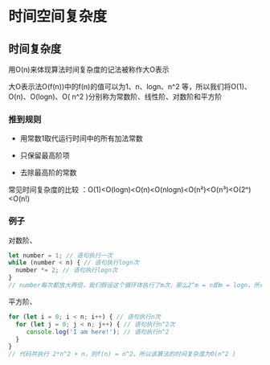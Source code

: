 # 时间空间复杂度

## 时间复杂度

用O(n)来体现算法时间复杂度的记法被称作大O表示

大O表示法O(f(n))中的f(n)的值可以为1、n、logn、n^2 等，所以我们将O(1)、O(n)、O(logn)、O( n^2 )分别称为常数阶、线性阶、对数阶和平方阶

### 推到规则

+ 用常数1取代运行时间中的所有加法常数

+ 只保留最高阶项

+ 去除最高阶的常数

常见时间复杂度的比较 ：O(1)<O(logn)<O(n)<O(nlogn)<O(n²)<O(n³)<O(2ⁿ)<O(n!)

### 例子

对数阶、
```javascript
let number = 1; // 语句执行一次 
while (number < n) { // 语句执行logn次
  number *= 2; // 语句执行logn次
}
// number每次都放大两倍，我们假设这个循环体执行了m次，那么2^m = n即m = logn，所以整段代码执行次数为1 + 2*logn，则f(n) = logn，时间复杂度为O(logn)
```

平方阶、

```javascript
for (let i = 0; i < n; i++) { // 语句执行n次 
  for (let j = 0; j < n; j++) { // 语句执行n^2次 
     console.log('I am here!'); // 语句执行n^2
  }
}
// 代码共执行 2*n^2 + n，则f(n) = n^2。所以该算法的时间复杂度为O(n^2 )
```
